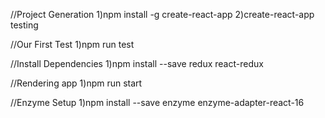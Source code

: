 //Project Generation
1)npm install -g create-react-app
2)create-react-app testing

//Our First Test
1)npm run test

//Install Dependencies
1)npm install --save redux react-redux

//Rendering app
1)npm run start

//Enzyme Setup
1)npm install --save enzyme enzyme-adapter-react-16